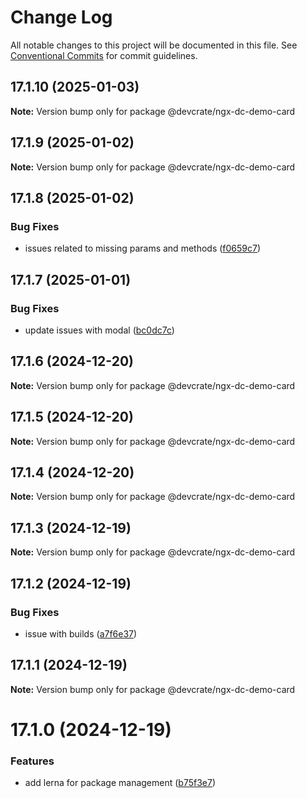 # Change Log

All notable changes to this project will be documented in this file.
See [Conventional Commits](https://conventionalcommits.org) for commit guidelines.

## 17.1.10 (2025-01-03)

**Note:** Version bump only for package @devcrate/ngx-dc-demo-card





## 17.1.9 (2025-01-02)

**Note:** Version bump only for package @devcrate/ngx-dc-demo-card





## 17.1.8 (2025-01-02)


### Bug Fixes

* issues related to missing params and methods ([f0659c7](https://github.com/danda-panda-bytes/devcrate/commit/f0659c732241d4f252e1552ebab5bfa3a219be2e))





## 17.1.7 (2025-01-01)


### Bug Fixes

* update issues with modal ([bc0dc7c](https://github.com/danda-panda-bytes/devcrate/commit/bc0dc7c1aee8015e8798966c88e790ddc0525c24))





## 17.1.6 (2024-12-20)

**Note:** Version bump only for package @devcrate/ngx-dc-demo-card





## 17.1.5 (2024-12-20)

**Note:** Version bump only for package @devcrate/ngx-dc-demo-card





## 17.1.4 (2024-12-20)

**Note:** Version bump only for package @devcrate/ngx-dc-demo-card





## 17.1.3 (2024-12-19)

**Note:** Version bump only for package @devcrate/ngx-dc-demo-card





## 17.1.2 (2024-12-19)


### Bug Fixes

* issue with builds ([a7f6e37](https://github.com/danda-panda-bytes/devcrate/commit/a7f6e377117525945a8ef70dcc209b07eb8517d5))





## 17.1.1 (2024-12-19)

**Note:** Version bump only for package @devcrate/ngx-dc-demo-card





# 17.1.0 (2024-12-19)


### Features

* add lerna for package management ([b75f3e7](https://github.com/danda-panda-bytes/devcrate/commit/b75f3e7a414d7e7b02df9de17529212ae14f9169))
